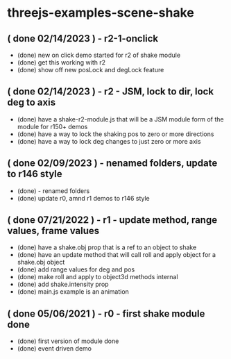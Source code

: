 # threejs-examples-scene-shake

## ( done 02/14/2023 ) - r2-1-onclick
* (done) new on click demo started for r2 of shake module
* (done) get this working with r2
* (done) show off new posLock and degLock feature 

## ( done 02/14/2023 ) - r2 - JSM, lock to dir, lock deg to axis
* (done) have a shake-r2-module.js that will be a JSM module form of the module for r150+ demos
* (done) have a way to lock the shaking pos to zero or more directions
* (done) have a way to lock deg changes to just zero or more axis

## ( done 02/09/2023 ) - nenamed folders, update to r146 style
* (done) - renamed folders
* (done) update r0, amnd r1 demos to r146 style

## ( done 07/21/2022 ) - r1 - update method, range values, frame values
* (done) have a shake.obj prop that is a ref to an object to shake
* (done) have an update method that will call roll and apply object for a shake.obj object
* (done) add range values for deg and pos
* (done) make roll and apply to object3d methods internal
* (done) add shake.intensity prop
* (done) main.js example is an animation

## ( done 05/06/2021 ) - r0 - first shake module done
* (done) first version of module done
* (done) event driven demo
